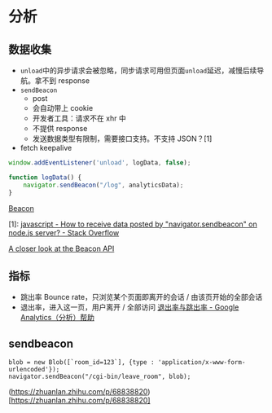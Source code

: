 # 分析

## 数据收集
- `unload`中的异步请求会被忽略，同步请求可用但页面`unload`延迟，减慢后续导航。拿不到 response
- `sendBeacon`
  - post
  - 会自动带上 cookie
  - 开发者工具：请求不在 xhr 中
  - 不提供 response
  - 发送数据类型有限制，需要接口支持。不支持 JSON？[1]
- fetch keepalive

```js
window.addEventListener('unload', logData, false);

function logData() {
    navigator.sendBeacon("/log", analyticsData);
}
```

[Beacon](https://w3c.github.io/beacon/)

[1]: [javascript - How to receive data posted by "navigator.sendbeacon" on node.js server? - Stack Overflow](https://stackoverflow.com/questions/31355128/how-to-receive-data-posted-by-navigator-sendbeacon-on-node-js-server)

[A closer look at the Beacon API](https://golb.hplar.ch/2018/09/beacon-api.html)


## 指标
- 跳出率 Bounce rate，只浏览某个页面即离开的会话 / 由该页开始的全部会话
- 退出率，进入这一页，用户离开 / 全部访问
[退出率与跳出率 - Google Analytics（分析）帮助](https://support.google.com/analytics/answer/2525491?hl=zh-Hans&ref_topic=6156780)

## sendbeacon

```
blob = new Blob([`room_id=123`], {type : 'application/x-www-form-urlencoded'});
navigator.sendBeacon("/cgi-bin/leave_room", blob);
```
(https://zhuanlan.zhihu.com/p/68838820)[https://zhuanlan.zhihu.com/p/68838820]

